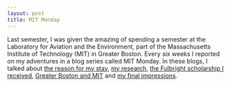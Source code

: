 ```yaml
---
layout: post
title: MIT Monday
---
```


Last semester, I was given the amazing  of spending a semester at the Laboratory for Aviation and the Environment, 
part of the Massachusetts Institute of Technology (MIT) in Greater Boston. Every six weeks I reported on my adventures in a blog series
called MIT Monday. In these blogs, I talked about <a href="https://docs.google.com/viewer?url=https://raw.githubusercontent.com/bertlenaerts/bertlenaerts.github.io/master/files/1_MIT_MONDAY.pdf" target="_blank">the reason for my stay</a>, <a href="https://docs.google.com/viewer?url=https://raw.githubusercontent.com/bertlenaerts/bertlenaerts.github.io/master/files/2_MIT_MONDAY.pdf" target="_blank">my research</a>, <a href="https://docs.google.com/viewer?url=https://raw.githubusercontent.com/bertlenaerts/bertlenaerts.github.io/master/files/3_MIT_MONDAY.pdf" target="_blank">the Fulbright scholarship I received</a>, <a href="https://docs.google.com/viewer?url=https://raw.githubusercontent.com/bertlenaerts/bertlenaerts.github.io/master/files/4_MIT_MONDAY.pdf" target="_blank">Greater Boston and MIT</a> and <a href="https://docs.google.com/viewer?url=https://raw.githubusercontent.com/bertlenaerts/bertlenaerts.github.io/master/files/5_MIT_MONDAY.pdf" target="_blank">my final impressions</a>.
